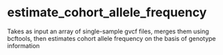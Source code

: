 # estimate_cohort_allele_frequency
Takes as input an array of single-sample gvcf files, merges them using bcftools, then estimates cohort allele frequency on the basis of genotype information

